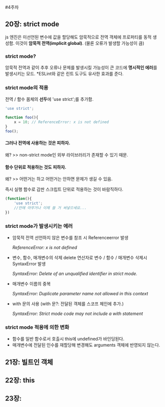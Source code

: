 #4주차
## 20장: strict mode
js 엔진은 미선언된 변수에 값을 할당해도 암묵적으로 전역 객체에 프로퍼티를 동적 생성함.
이것이 **암묵적 전역(implicit global)**.
(물론 오류가 발생할 가능성이 큼)

### strict mode?
암묵적 전역과 같이 추후 오류나 문제를 발생시킬 가능성이 큰 코드에 **명시적인 에러**를 발생시키는 모드.
*ESLint와 같은 린트 도구도 유사한 효과를 준다.

### strict mode의 적용
전역 / 함수 몸체의 **선두**에 'use strict';를 추가함.
```javascript
'use strict';

function foo(){
    x = 10; // ReferenceError: x is not defined
}
foo();
```
#### 그러나 전역에 사용하는 것은 피하자.
왜? >> non-strict mode인 외부 라이브러리가 존재할 수 있기 때문.

#### 함수 단위로 적용하는 것도 피하자.
왜? >> 어떤거는 하고 어떤거는 안하면 문제가 생길 수 있음.

즉시 실행 함수로 감싼 스크립트 단위로 적용하는 것이 바람직하다.
```javascript
(function(){
    'use strict';
    //안에 아무거나 이제 쓸 거 써넣으세요...
})
```

### strict mode가 발생시키는 에러
- 암묵적 전역
    선언하지 않은 변수를 참조 시 Referenceerror 발생

    *ReferenceError: x is not defined*
- 변수, 함수, 매개변수의 삭제
    delete 연산자로 변수 / 함수 / 매개변수 삭제시 SyntaxError 발생

    *SyntaxError: Delete of an unqualified identifier in strict mode.*
- 매개변수 이름의 중복

    *SyntaxError: Duplicate parameter name not allowed in this context*
- with 문의 사용 (with 문?: 전달된 객체를 스코프 체인에 추가.)

    *SyntaxError: Strict mode code may not include a with statement*

### strict mode 적용에 의한 변화
- 함수를 일반 함수로서 호출시 this에 undefined가 바인딩된다.
- 매개변수에 전달된 인수를 재할당해 변경해도 arguments 객체에 반영되지 않는다.

## 21장: 빌트인 객체

## 22장: this
## 23장: 